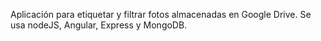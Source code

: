 Aplicación para etiquetar y filtrar fotos almacenadas en Google Drive. Se usa nodeJS, Angular, Express y MongoDB.
